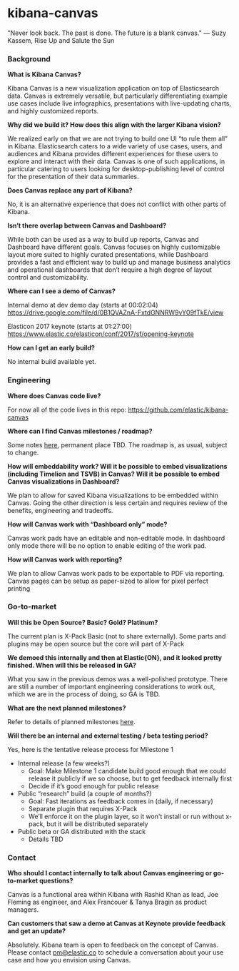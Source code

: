 # kibana-canvas

"Never look back. The past is done. The future is a blank canvas." ― Suzy Kassem, Rise Up and Salute the Sun

### Background

**What is Kibana Canvas?**

Kibana Canvas is a new visualization application on top of Elasticsearch data. Canvas is extremely versatile, but particularly differentiating example use cases include live infographics, presentations with live-updating charts, and highly customized reports.


**Why did we build it? How does this align with the larger Kibana vision?**

We realized early on that we are not trying to build one UI “to rule them all” in Kibana. Elasticsearch caters to a wide variety of use cases, users, and audiences and Kibana provides different experiences for these users to explore and interact with their data. Canvas is one of such applications, in particular catering to users looking for desktop-publishing level of control for the presentation of their data summaries.


**Does Canvas replace any part of Kibana?**

No, it is an alternative experience that does not conflict with other parts of Kibana. 


**Isn’t there overlap between Canvas and Dashboard?**

While both can be used as a way to build up reports, Canvas and Dashboard have different goals. Canvas focuses on highly customizable layout more suited to highly curated presentations, while Dashboard provides a fast and efficient way to build up and manage business analytics and operational dashboards that don’t require a high degree of layout control and customizability. 


**Where can I see a demo of Canvas?**

Internal demo at dev demo day (starts at 00:02:04)
https://drive.google.com/file/d/0B1QVAZnA-FxtdGNNRW9vY09fTkE/view

Elasticon 2017 keynote (starts at 01:27:00)
https://www.elastic.co/elasticon/conf/2017/sf/opening-keynote


**How can I get an early build?**

No internal build available yet. 


### Engineering

**Where does Canvas code live?**

For now all of the code lives in this repo:  https://github.com/elastic/kibana-canvas


**Where can I find Canvas milestones / roadmap?**

Some notes [here](https://docs.google.com/document/d/1UPHeTqugEo0CbCKGK-afNK1iEbQtWQv6t7DTDumRY14/edit?pli=1#), permanent place TBD. The roadmap is, as usual, subject to change.


**How will embeddability work? Will it be possible to embed visualizations (including Timelion and TSVB) in Canvas? Will it be possible to embed Canvas visualizations in Dashboard?**

We plan to allow for saved Kibana visualizations to be embedded within Canvas. Going the other direction is less certain and requires review of the benefits, engineering and tradeoffs. 


**How will Canvas work with “Dashboard only” mode?**

Canvas work pads have an editable and non-editable mode. In dashboard only mode there will be no option to enable editing of the work pad.


**How will Canvas work with reporting?**

We plan to allow Canvas work pads to be exportable to PDF via reporting. Canvas pages can be setup as paper-sized to allow for pixel perfect printing 


### Go-to-market

**Will this be Open Source? Basic? Gold? Platinum?**

The current plan is X-Pack Basic (not to share externally). Some parts and plugins may be open source but the core will part of X-Pack


**We demoed this internally and then at Elastic{ON}, and it looked pretty finished. When will this be released in GA?**

What you saw in the previous demos was a well-polished prototype. There are still a number of important engineering considerations to work out, which we are in the process of doing, so GA is TBD.

**What are the next planned milestones?**

Refer to details of planned milestones [here](https://docs.google.com/document/d/1UPHeTqugEo0CbCKGK-afNK1iEbQtWQv6t7DTDumRY14/edit?pli=1#). 


**Will there be an internal and external testing / beta testing period?**

Yes, here is the tentative release process for Milestone 1
- Internal release (a few weeks?)
  - Goal: Make Milestone 1 candidate build good enough that we could release it publicly if we so choose, but to get feedback internally first
  - Decide if it’s good enough for public release
- Public “research” build (a couple of months?)
  - Goal: Fast iterations as feedback comes in (daily, if necessary)
  - Separate plugin that requires X-Pack
  - We’ll enforce it on the plugin layer, so it won't install or run without x-pack, but it will be distributed separately
- Public beta or GA distributed with the stack
  - Details TBD


### Contact

**Who should I contact internally to talk about Canvas engineering or go-to-market questions?**

Canvas is a functional area within Kibana with Rashid Khan as lead, Joe Fleming as engineer, and Alex Francouer & Tanya Bragin as product managers.


**Can customers that saw a demo at Canvas at Keynote provide feedback and get an update?**

Absolutely. Kibana team is open to feedback on the concept of Canvas. Please contact pm@elastic.co to schedule a conversation about your use case and how you envision using Canvas.

